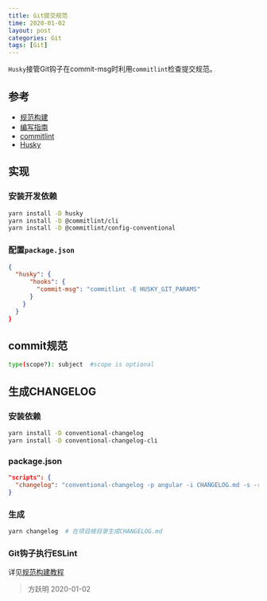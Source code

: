 ```yaml
---
title: Git提交规范
time: 2020-01-02
layout: post
categories: Git
tags: [Git]
---
```


`Husky`接管Git钩子在commit-msg时利用`commitlint`检查提交规范。

## 参考

- [规范构建](https://juejin.im/post/5d1f1e595188254b732b60a3)
- [编写指南](https://www.ruanyifeng.com/blog/2016/01/commit_message_change_log.html)
- [commitlint](https://github.com/conventional-changelog/commitlint)
- [Husky](https://github.com/typicode/husky)

## 实现

### 安装开发依赖

```bash
yarn install -D husky
yarn install -D @commitlint/cli
yarn install -D @commitlint/config-conventional
```

### 配置`package.json`

```json
{
  "husky": {
      "hooks": {
        "commit-msg": "commitlint -E HUSKY_GIT_PARAMS"
      }
    }
  }
}
```

## commit规范

```bash
type(scope?): subject  #scope is optional
```

## 生成CHANGELOG

### 安装依赖

```bash
yarn install -D conventional-changelog
yarn install -D conventional-changelog-cli
```

### package.json

```json
"scripts": {
  "changelog": "conventional-changelog -p angular -i CHANGELOG.md -s -r 0"
}
```

### 生成

```bash
yarn changelog  # 在项目根目录生成CHANGELOG.md
```

### Git钩子执行ESLint

详见[规范构建教程](https://juejin.im/post/5d1f1e595188254b732b60a3)

> 方跃明
> 2020-01-02
